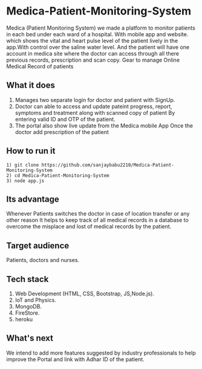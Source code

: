 # Medica-Patient-Monitoring-System
Medica (Patient Monitoring System) we made a platform to monitor patients in each bed under each ward of a hospital. With mobile app and website. which shows the vital and heart pulse level of the patient lively in the app.With control over the saline water level. And the patient will have one account in medica site where the doctor can access through all there previous records, prescription and scan copy.
Gear to manage Online Medical Record of patients
## What it does
1. Manages two separate login for doctor and patient with SignUp.
2. Doctor can able to access and update pateint progress, report, symptoms and treatment along with scanned copy of patient
By entering valid ID and OTP of the patient.
3. The portal also show live update from the Medica mobile App Once the doctor add prescription of the patient

## How to run it
```
1) git clone https://github.com/sanjaybabu2210/Medica-Patient-Monitoring-System
2) cd Medica-Patient-Monitoring-System
3) node app.js
```
## Its advantage
Whenever Patients switches the doctor in case of location transfer or any other reason It helps to keep track of all medical records in a database
to overcome the misplace and lost of medical records by the patient.


## Target audience
Patients, doctors and nurses.
## Tech stack
1. Web Development (HTML, CSS, Bootstrap, JS,Node.js).
2. IoT and Physics.
3. MongoDB.
4. FireStore.
5. heroku
## What's next
We intend to add more features suggested by industry professionals to help improve the Portal and link with Adhar ID of the patient.
